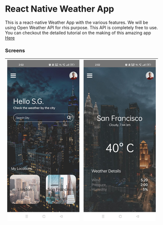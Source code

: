 # React Native Weather App

This is a react-native Weather App with the various features. We will be using Open Weather API for rhis purpose. This API is completely free to use. You can checkout the detailed tutorial on the making of this amazing app [Here](https://youtu.be/zs9ke8jmGxA)

### Screens

| ![](assets/images/Screenshot.jpg) | ![](assets/images/Screenshot-1.jpg) |
| :-------------: | :-------------: |
